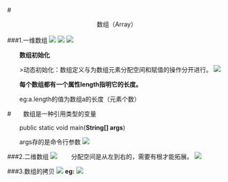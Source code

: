 #<center>数组（Array）</center>
<br>
###1.一维数组
![](http://i.imgur.com/bizkzPD.png)
![](http://i.imgur.com/kEet85T.png)
![](http://i.imgur.com/zKf3SpE.png)

&emsp;&emsp;**数组初始化**

&emsp;&emsp;>动态初始化：数组定义与为数组元素分配空间和赋值的操作分开进行。
![](http://i.imgur.com/nyZpSf9.png)

&emsp;&emsp;**每个数组都有一个属性length指明它的长度。**

&emsp;&emsp;eg:a.length的值为数组a的长度（元素个数）

#&emsp;&emsp;数组是一种引用类型的变量

&emsp;&emsp;public static void main(**String[] args**)

&emsp;&emsp;args存的是命令行参数
![](http://i.imgur.com/dA3eZf1.png)

###2.二维数组
![](http://i.imgur.com/JiXWgpA.png)
&emsp;&emsp;分配空间是从左到右的，需要有根才能拓展。
![](http://i.imgur.com/UVQCj8j.png)

###3.数组的拷贝
![](http://i.imgur.com/2JfOC7m.png)
**eg:**
![](http://i.imgur.com/LMQFfLo.png)